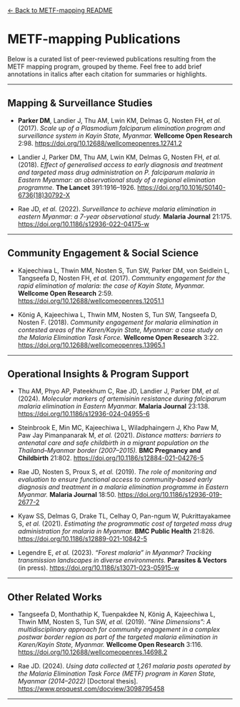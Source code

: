 
[← Back to METF-mapping README](https://github.com/DMParker1/METF-mapping#readme)

# METF-mapping Publications

Below is a curated list of peer-reviewed publications resulting from the METF mapping program, grouped by theme. Feel free to add brief annotations in italics after each citation for summaries or highlights.

---

##  Mapping & Surveillance Studies

- **Parker DM**, Landier J, Thu AM, Lwin KM, Delmas G, Nosten FH, _et al._ (2017). *Scale up of a Plasmodium falciparum elimination program and surveillance system in Kayin State, Myanmar.* **Wellcome Open Research** 2:98. https://doi.org/10.12688/wellcomeopenres.12741.2

- Landier J, Parker DM, Thu AM, Lwin KM, Delmas G, Nosten FH, _et al._ (2018). *Effect of generalised access to early diagnosis and treatment and targeted mass drug administration on P. falciparum malaria in Eastern Myanmar: an observational study of a regional elimination programme.* **The Lancet** 391:1916–1926. https://doi.org/10.1016/S0140-6736(18)30792-X

- Rae JD, _et al._ (2022). *Surveillance to achieve malaria elimination in eastern Myanmar: a 7-year observational study.* **Malaria Journal** 21:175. https://doi.org/10.1186/s12936-022-04175-w

---

##  Community Engagement & Social Science

- Kajeechiwa L, Thwin MM, Nosten S, Tun SW, Parker DM, von Seidlein L, Tangseefa D, Nosten FH, _et al._ (2017). *Community engagement for the rapid elimination of malaria: the case of Kayin State, Myanmar.* **Wellcome Open Research** 2:59. https://doi.org/10.12688/wellcomeopenres.12051.1

- König A, Kajeechiwa L, Thwin MM, Nosten S, Tun SW, Tangseefa D, Nosten F. (2018). *Community engagement for malaria elimination in contested areas of the Karen/Kayin State, Myanmar: a case study on the Malaria Elimination Task Force.* **Wellcome Open Research** 3:22. https://doi.org/10.12688/wellcomeopenres.13965.1

---

##  Operational Insights & Program Support

- Thu AM, Phyo AP, Pateekhum C, Rae JD, Landier J, Parker DM, _et al._ (2024). *Molecular markers of artemisinin resistance during falciparum malaria elimination in Eastern Myanmar.* **Malaria Journal** 23:138. https://doi.org/10.1186/s12936-024-04955-6

- Steinbrook E, Min MC, Kajeechiwa L, Wiladphaingern J, Kho Paw M, Paw Jay Pimanpanarak M, _et al._ (2021). *Distance matters: barriers to antenatal care and safe childbirth in a migrant population on the Thailand–Myanmar border (2007–2015).* **BMC Pregnancy and Childbirth** 21:802. https://doi.org/10.1186/s12884-021-04276-5

- Rae JD, Nosten S, Proux S, _et al._ (2019). *The role of monitoring and evaluation to ensure functional access to community-based early diagnosis and treatment in a malaria elimination programme in Eastern Myanmar.* **Malaria Journal** 18:50. https://doi.org/10.1186/s12936-019-2677-2

- Kyaw SS, Delmas G, Drake TL, Celhay O, Pan-ngum W, Pukrittayakamee S, _et al._ (2021). *Estimating the programmatic cost of targeted mass drug administration for malaria in Myanmar.* **BMC Public Health** 21:826. https://doi.org/10.1186/s12889-021-10842-5

- Legendre E, _et al._ (2023). *“Forest malaria” in Myanmar? Tracking transmission landscapes in diverse environments.* **Parasites & Vectors** (in press). https://doi.org/10.1186/s13071-023-05915-w

---

##  Other Related Works

- Tangseefa D, Monthathip K, Tuenpakdee N, König A, Kajeechiwa L, Thwin MM, Nosten S, Tun SW, _et al._ (2019). *“Nine Dimensions”: A multidisciplinary approach for community engagement in a complex postwar border region as part of the targeted malaria elimination in Karen/Kayin State, Myanmar.* **Wellcome Open Research** 3:116. https://doi.org/10.12688/wellcomeopenres.14698.2

- Rae JD. (2024). *Using data collected at 1,261 malaria posts operated by the Malaria Elimination Task Force (METF) program in Karen State, Myanmar (2014–2022)* [Doctoral thesis]. https://www.proquest.com/docview/3098795458

---

